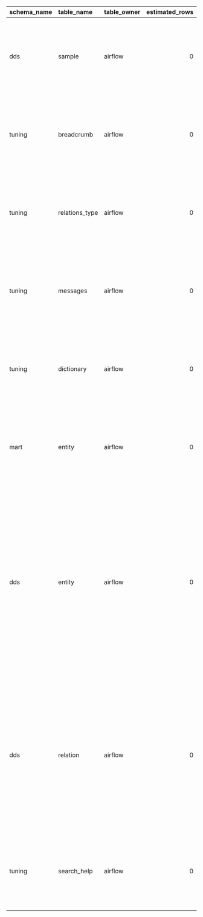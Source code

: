 | schema_name   | table_name     | table_owner   |   estimated_rows |   table_size |   full_table_size | index_json                                                                                                                                                                                                                                                                                                                                                                                                                                                                                                                                                                                                                                                                                                                                                        | table_rights                                                                                                      |
|:--------------|:---------------|:--------------|-----------------:|-------------:|------------------:|:------------------------------------------------------------------------------------------------------------------------------------------------------------------------------------------------------------------------------------------------------------------------------------------------------------------------------------------------------------------------------------------------------------------------------------------------------------------------------------------------------------------------------------------------------------------------------------------------------------------------------------------------------------------------------------------------------------------------------------------------------------------|:------------------------------------------------------------------------------------------------------------------|
| dds           | sample         | airflow       |                0 |         8192 |             16384 | [{'ddl': 'CREATE INDEX sample_urn_index ON dds.sample USING btree (urn)', 'name': 'sample_urn_index'}]                                                                                                                                                                                                                                                                                                                                                                                                                                                                                                                                                                                                                                                            | [{'rights': ['INSERT', 'SELECT', 'UPDATE', 'DELETE', 'TRUNCATE', 'REFERENCES', 'TRIGGER'], 'grantee': 'airflow'}] |
| tuning        | breadcrumb     | airflow       |                0 |         8192 |             16384 | [{'ddl': 'CREATE INDEX breadcrumb_urn_index ON tuning.breadcrumb USING btree (urn)', 'name': 'breadcrumb_urn_index'}]                                                                                                                                                                                                                                                                                                                                                                                                                                                                                                                                                                                                                                             | [{'rights': ['INSERT', 'SELECT', 'UPDATE', 'DELETE', 'TRUNCATE', 'REFERENCES', 'TRIGGER'], 'grantee': 'airflow'}] |
| tuning        | relations_type | airflow       |                0 |         8192 |              8192 |                                                                                                                                                                                                                                                                                                                                                                                                                                                                                                                                                                                                                                                                                                                                                                   | [{'rights': ['REFERENCES', 'TRUNCATE', 'DELETE', 'UPDATE', 'SELECT', 'INSERT', 'TRIGGER'], 'grantee': 'airflow'}] |
| tuning        | messages       | airflow       |                0 |         8192 |              8192 |                                                                                                                                                                                                                                                                                                                                                                                                                                                                                                                                                                                                                                                                                                                                                                   | [{'rights': ['TRIGGER', 'REFERENCES', 'TRUNCATE', 'DELETE', 'UPDATE', 'SELECT', 'INSERT'], 'grantee': 'airflow'}] |
| tuning        | dictionary     | airflow       |                0 |         8192 |              8192 |                                                                                                                                                                                                                                                                                                                                                                                                                                                                                                                                                                                                                                                                                                                                                                   | [{'rights': ['TRIGGER', 'INSERT', 'SELECT', 'UPDATE', 'DELETE', 'TRUNCATE', 'REFERENCES'], 'grantee': 'airflow'}] |
| mart          | entity         | airflow       |                0 |         8192 |              8192 |                                                                                                                                                                                                                                                                                                                                                                                                                                                                                                                                                                                                                                                                                                                                                                   | [{'rights': ['INSERT', 'TRIGGER', 'REFERENCES', 'TRUNCATE', 'DELETE', 'UPDATE', 'SELECT'], 'grantee': 'airflow'}] |
| dds           | entity         | airflow       |                0 |         8192 |             98304 | [{'ddl': 'CREATE INDEX entity_name_trgm_index ON dds.entity USING gin (entity_name gin_trgm_ops)', 'name': 'entity_name_trgm_index'}, {'ddl': 'CREATE INDEX entity_loaded_by_index ON dds.entity USING gin (loaded_by)', 'name': 'entity_loaded_by_index'}, {'ddl': 'CREATE INDEX entity_type_index ON dds.entity USING gin (entity_type)', 'name': 'entity_type_index'}, {'ddl': 'CREATE INDEX entity_search_data_trgm_gin_index ON dds.entity USING gin (search_data gin_trgm_ops)', 'name': 'entity_search_data_trgm_gin_index'}, {'ddl': 'CREATE INDEX entity_json_system ON dds.entity USING gin (json_system)', 'name': 'entity_json_system'}, {'ddl': 'CREATE UNIQUE INDEX entity_urn_index ON dds.entity USING btree (urn)', 'name': 'entity_urn_index'}] | [{'rights': ['TRIGGER', 'INSERT', 'SELECT', 'UPDATE', 'DELETE', 'TRUNCATE', 'REFERENCES'], 'grantee': 'airflow'}] |
| dds           | relation       | airflow       |                0 |         8192 |             57344 | [{'ddl': 'CREATE UNIQUE INDEX rel_unique ON dds.relation USING btree (source, destination, type)', 'name': 'rel_unique'}, {'ddl': 'CREATE INDEX relation_attribute_index ON dds.relation USING btree (attribute)', 'name': 'relation_attribute_index'}, {'ddl': 'CREATE INDEX relation_loaded_by_index ON dds.relation USING gin (loaded_by)', 'name': 'relation_loaded_by_index'}, {'ddl': 'CREATE INDEX relation_destination_index ON dds.relation USING btree (destination)', 'name': 'relation_destination_index'}, {'ddl': 'CREATE INDEX relation_source_index ON dds.relation USING btree (source)', 'name': 'relation_source_index'}]                                                                                                                      | [{'rights': ['INSERT', 'SELECT', 'UPDATE', 'DELETE', 'TRUNCATE', 'REFERENCES', 'TRIGGER'], 'grantee': 'airflow'}] |
| tuning        | search_help    | airflow       |                0 |         8192 |              8192 |                                                                                                                                                                                                                                                                                                                                                                                                                                                                                                                                                                                                                                                                                                                                                                   | [{'rights': ['INSERT', 'REFERENCES', 'TRUNCATE', 'DELETE', 'UPDATE', 'SELECT', 'TRIGGER'], 'grantee': 'airflow'}] |